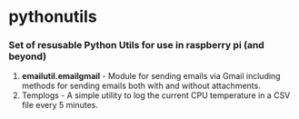 # pythonutils
### Set of resusable Python Utils for use in raspberry pi (and beyond) 

1. **emailutil.emailgmail** - Module for sending emails via Gmail including methods for sending emails both with and without attachments.
2. Templogs - A simple utility to log the current CPU temperature in a CSV file every 5 minutes. 

